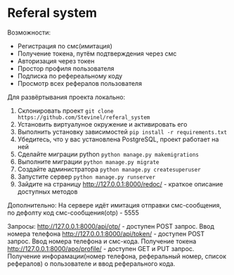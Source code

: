 # Referal system

Возможности:
- Регистрация по смс(имитация)
- Получение токена, путём подтверждения через смс
- Авторизация через токен
- Простор профиля пользователя
- Подписка по рефереальному коду
- Просмотр всех рефералов пользователя

Для развёртывания проекта локально:
1. Склонировать проект ```git clone https://github.com/Stevinel/referal_system```
2. Установить виртуалуное окружение и активировать его
3. Выполнить установку зависимостей ```pip install -r requirements.txt```
4. Убедитесь, что у вас установлена PostgreSQL, проект работает на ней
5. Сделайте миграции python ```python manage.py makemigrations```
6. Выполните миграции ```python manage.py migrate```
7. Создайте администратора ```python manage.py createsuperuser```
8. Запустите сервер ```python manage.py runserver```
9. Зайдите на страницу http://127.0.0.1:8000/redoc/ - краткое описание доступных методов

Дополнительно:
На сервере идёт имитация отправки смс-сообщения, по дефолту код смс-сообщения(otp) - 5555

Запросы:
http://127.0.0.1:8000/api/otp/ - доступен POST запрос. Ввод номера телефона
http://127.0.0.1:8000/api/token/ - доступен POST запрос. Ввод номера телефона и смс-кода. Получение токена
http://127.0.0.1:8000/apo/profile/ - доступен GET и PUT запрос. Получение инфорамации(номер телефона, реферальный номер, список рефералов) о пользователе и ввод реферального кода.
